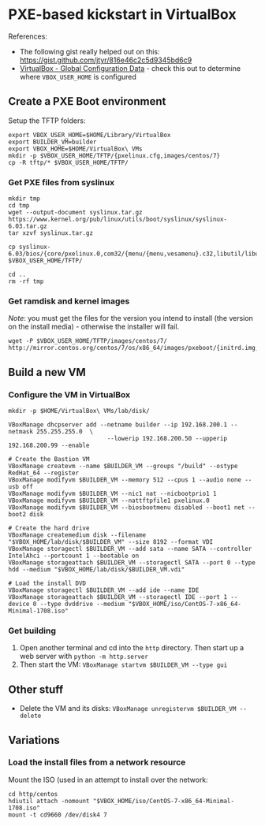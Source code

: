 # PXE-based kickstart in VirtualBox

References:

* The following gist really helped out on this: https://gist.github.com/jtyr/816e46c2c5d9345bd6c9
* [VirtualBox - Global Configuration Data](https://www.virtualbox.org/manual/ch10.html#idp47569015460640) - check this out to determine where `VBOX_USER_HOME` is configured

## Create a PXE Boot environment

Setup the TFTP folders:

````
export VBOX_USER_HOME=$HOME/Library/VirtualBox
export BUILDER_VM=builder
export VBOX_HOME=$HOME/VirtualBox\ VMs
mkdir -p $VBOX_USER_HOME/TFTP/{pxelinux.cfg,images/centos/7}
cp -R tftp/* $VBOX_USER_HOME/TFTP/
````

### Get PXE files from syslinux

````
mkdir tmp
cd tmp
wget --output-document syslinux.tar.gz https://www.kernel.org/pub/linux/utils/boot/syslinux/syslinux-6.03.tar.gz
tar xzvf syslinux.tar.gz 

cp syslinux-6.03/bios/{core/pxelinux.0,com32/{menu/{menu,vesamenu}.c32,libutil/libutil.c32,elflink/ldlinux/ldlinux.c32,chain/chain.c32,lib/libcom32.c32}} $VBOX_USER_HOME/TFTP/

cd ..
rm -rf tmp
````

### Get ramdisk and kernel images

_Note_: you must get the files for the version you intend to install (the version on the install media) - otherwise
the installer will fail.

````
wget -P $VBOX_USER_HOME/TFTP/images/centos/7/ http://mirror.centos.org/centos/7/os/x86_64/images/pxeboot/{initrd.img,vmlinuz}
````

## Build a new VM

### Configure the VM in VirtualBox

````
mkdir -p $HOME/VirtualBox\ VMs/lab/disk/

VBoxManage dhcpserver add --netname builder --ip 192.168.200.1 --netmask 255.255.255.0  \
                            --lowerip 192.168.200.50 --upperip 192.168.200.99 --enable

# Create the Bastion VM
VBoxManage createvm --name $BUILDER_VM --groups "/build" --ostype RedHat_64 --register
VBoxManage modifyvm $BUILDER_VM --memory 512 --cpus 1 --audio none --usb off 
VBoxManage modifyvm $BUILDER_VM --nic1 nat --nicbootprio1 1
VBoxManage modifyvm $BUILDER_VM --nattftpfile1 pxelinux.0
VBoxManage modifyvm $BUILDER_VM --biosbootmenu disabled --boot1 net --boot2 disk

# Create the hard drive
VBoxManage createmedium disk --filename "$VBOX_HOME/lab/disk/$BUILDER_VM" --size 8192 --format VDI 
VBoxManage storagectl $BUILDER_VM --add sata --name SATA --controller IntelAhci --portcount 1 --bootable on
VBoxManage storageattach $BUILDER_VM --storagectl SATA --port 0 --type hdd --medium "$VBOX_HOME/lab/disk/$BUILDER_VM.vdi"

# Load the install DVD
VBoxManage storagectl $BUILDER_VM --add ide --name IDE
VBoxManage storageattach $BUILDER_VM --storagectl IDE --port 1 --device 0 --type dvddrive --medium "$VBOX_HOME/iso/CentOS-7-x86_64-Minimal-1708.iso"
````

 ### Get building

 1. Open another terminal and cd into the `http` directory. Then start up a web server with `python -m http.server`
 1. Then start the VM: `VBoxManage startvm $BUILDER_VM --type gui`

## Other stuff

* Delete the VM and its disks: `VBoxManage unregistervm $BUILDER_VM --delete`

## Variations

### Load the install files from a network resource

Mount the ISO (used in an attempt to install over the network: 
 
````
cd http/centos
hdiutil attach -nomount "$VBOX_HOME/iso/CentOS-7-x86_64-Minimal-1708.iso"
mount -t cd9660 /dev/disk4 7
````